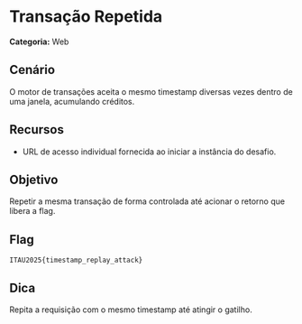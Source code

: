 # Transação Repetida

**Categoria:** Web

## Cenário
O motor de transações aceita o mesmo timestamp diversas vezes dentro de uma janela, acumulando créditos.

## Recursos
- URL de acesso individual fornecida ao iniciar a instância do desafio.

## Objetivo
Repetir a mesma transação de forma controlada até acionar o retorno que libera a flag.

## Flag
`ITAU2025{timestamp_replay_attack}`

## Dica
Repita a requisição com o mesmo timestamp até atingir o gatilho.
